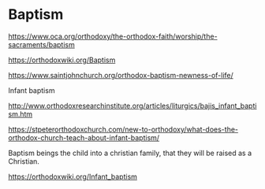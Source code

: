 # Baptism

https://www.oca.org/orthodoxy/the-orthodox-faith/worship/the-sacraments/baptism

https://orthodoxwiki.org/Baptism

https://www.saintjohnchurch.org/orthodox-baptism-newness-of-life/


Infant baptism 

http://www.orthodoxresearchinstitute.org/articles/liturgics/bajis_infant_baptism.htm

https://stpeterorthodoxchurch.com/new-to-orthodoxy/what-does-the-orthodox-church-teach-about-infant-baptism/


Baptism beings the child into a christian family, that they will be raised as a Christian.

https://orthodoxwiki.org/Infant_baptism






